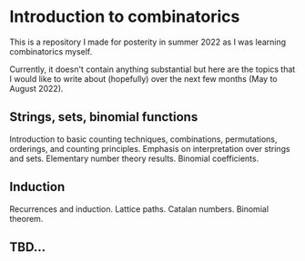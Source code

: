 # Introduction to combinatorics
This is a repository I made for posterity in summer 2022 as I was learning combinatorics myself.

Currently, it doesn't contain anything substantial but here are the topics that I would like to write about (hopefully) over the next few months (May to August 2022).

## Strings, sets, binomial functions
Introduction to basic counting techniques, combinations, permutations, orderings, and counting principles. Emphasis on interpretation over strings and sets. Elementary number theory results. Binomial coefficients.

## Induction
Recurrences and induction. Lattice paths. Catalan numbers. Binomial theorem.

## TBD...
